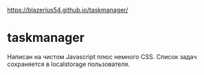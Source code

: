 https://blazerius54.github.io/taskmanager/

# taskmanager

Написан на чистом Javascript плюс немного CSS.
Список задач сохраняется в localstorage пользователя.

